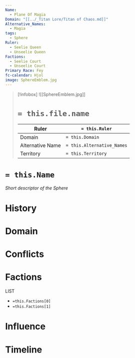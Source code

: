 ```yaml
---
Name:
  - Plane Of Magia
Domain: "[[../_Titan Lore/Titan of Chaos.md]]"
Alternative_Names:
  - Magia
tags:
  - Sphere
Ruler:
  - Seelie Queen
  - Unseelie Queen
Factions:
  - Seelie Court
  - Unseelie Court
Primary Race: Fey
fc-calendar: Hjol
image: SphereEmblem.jpg
---
```

> [!infobox]
> ![[SphereEmblem.jpg]]
> # `= this.file.name`
> | Ruler | `= this.Ruler` |
> | ---- | ---- |
> | Domain | `= this.Domain`|
> | Alternative Name | `= this.Alternative_Names`|
> | Territory | `= this.Territory` |
# `= this.Name`
*Short descriptor of the Sphere*
# History
# Domain
# Conflicts
# Factions
LIST
- `=this.Factions[0]`
- `=this.Factions[1]`
# Influence
# Timeline